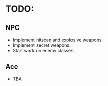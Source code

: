 # TODO:
## NPC
- Implement hitscan and explosive weapons.
- Implement secret weapons.
- Start work on enemy classes.

## Ace
- TBA
